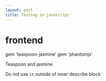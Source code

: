 ```yaml
---
layout: post
title: Testing in javascript
---
```



  # frontend
  gem 'teaspoon-jasmine'
  gem 'phantomjs'

Teaspoon and jasmine

Do not use `it` outside of inner describe block
